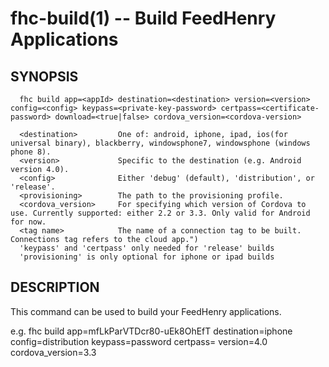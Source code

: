 fhc-build(1) -- Build FeedHenry Applications
============================================

## SYNOPSIS


      fhc build app=<appId> destination=<destination> version=<version> config=<config> keypass=<private-key-password> certpass=<certificate-password> download=<true|false> cordova_version=<cordova-version>

      <destination>         One of: android, iphone, ipad, ios(for universal binary), blackberry, windowsphone7, windowsphone (windows phone 8).
      <version>             Specific to the destination (e.g. Android version 4.0).
      <config>              Either 'debug' (default), 'distribution', or 'release'.
      <provisioning>        The path to the provisioning profile.
      <cordova_version>     For specifying which version of Cordova to use. Currently supported: either 2.2 or 3.3. Only valid for Android for now.
      <tag name>            The name of a connection tag to be built. Connections tag refers to the cloud app.")
      'keypass' and 'certpass' only needed for 'release' builds
      'provisioning' is only optional for iphone or ipad builds

## DESCRIPTION

This command can be used to build your FeedHenry applications.

e.g.
fhc build app=mfLkParVTDcr80-uEk8OhEfT destination=iphone config=distribution keypass=password certpass= version=4.0 cordova_version=3.3

